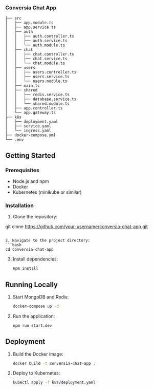 
### Conversia Chat App

```
├── src
│   ├── app.module.ts
│   ├── app.service.ts
│   ├── auth
│   │   ├── auth.controller.ts
│   │   ├── auth.service.ts
│   │   └── auth.module.ts
│   ├── chat
│   │   ├── chat.controller.ts
│   │   ├── chat.service.ts
│   │   └── chat.module.ts
│   ├── users
│   │   ├── users.controller.ts
│   │   ├── users.service.ts
│   │   └── users.module.ts
│   ├── main.ts
│   ├── shared
│   │   ├── redis.service.ts
│   │   ├── database.service.ts
│   │   └── shared.module.ts
│   ├── app.controller.ts
│   └── app.gateway.ts
├── k8s
│   ├── deployment.yaml
│   ├── service.yaml
│   └── ingress.yaml
├── docker-compose.yml
└── .env

```

## Getting Started

### Prerequisites

- Node.js and npm
- Docker
- Kubernetes (minikube or similar)

### Installation

1. Clone the repository:
     

git clone https://github.com/your-username/conversia-chat-app.git
   ```

2. Navigate to the project directory:
   ```bash
   cd conversia-chat-app
   ```

3. Install dependencies:
   ```bash
   npm install
   ```

## Running Locally

1. Start MongoDB and Redis:
   ```bash
   docker-compose up -d
   ```

2. Run the application:
   ```bash
   npm run start:dev
   ```

## Deployment

1. Build the Docker image:
   ```bash
   docker build -t conversia-chat-app .
   ```

2. Deploy to Kubernetes:
   ```bash
   kubectl apply -f k8s/deployment.yaml
   